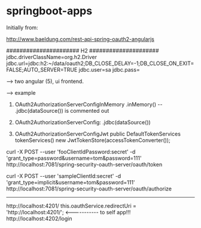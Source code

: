 # springboot-apps

Initially from:

http://www.baeldung.com/rest-api-spring-oauth2-angularjs


###################### H2 #####################
jdbc.driverClassName=org.h2.Driver
jdbc.url=jdbc:h2:~/data/oauth2;DB_CLOSE_DELAY=-1;DB_CLOSE_ON_EXIT=FALSE;AUTO_SERVER=TRUE
jdbc.user=sa
jdbc.pass=

--> two angular (5), ui frontend.


--> example

1. OAuth2AuthorizationServerConfigInMemory
.inMemory()
-- .jdbc(dataSource()) is commented out

2. OAuth2AuthorizationServerConfig: 
.jdbc(dataSource())

3. OAuth2AuthorizationServerConfigJwt
public DefaultTokenServices tokenServices()
new JwtTokenStore(accessTokenConverter());

curl -X POST --user 'fooClientIdPassword:secret' -d 'grant_type=password&username=tom&password=111' http://localhost:7081/spring-security-oauth-server/oauth/token


curl -X POST --user 'sampleClientId:secret' -d 'grant_type=implicit&username=tom&password=111' http://localhost:7081/spring-security-oauth-server/oauth/authorize




---

http://localhost:4201/
this.oauthService.redirectUri = 'http://localhost:4201/'; <----------- to self app!!!
http://localhost:4202/login







